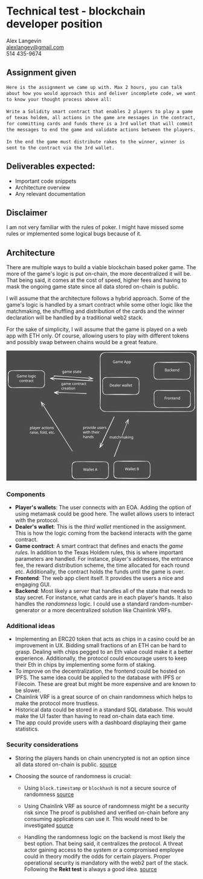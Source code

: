# Technical test - blockchain developer position

Alex Langevin  
alexlangev@gmail.com  
514 435-9674

## Assignment given

```
Here is the assignment we came up with. Max 2 hours, you can talk about how you would approach this and deliver incomplete code, we want to know your thought process above all:

Write a Solidity smart contract that enables 2 players to play a game of texas holdem, all actions in the game are messages in the contract, for committing cards and funds there is a 3rd wallet that will commit the messages to end the game and validate actions between the players.

In the end the game must distribute rakes to the winner, winner is sent to the contract via the 3rd wallet.
```

## Deliverables expected:

-   Important code snippets
-   Architecture overview
-   Any relevant documentation

## Disclaimer

I am not very familiar with the rules of poker. I might have missed some rules or implemented some logical bugs because of it.

## Architecture

There are multiple ways to build a viable blockchain based poker game. The more of the game's logic is put on-chain, the more decentralized it will be. That being said, it comes at the cost of speed, higher fees and having to mask the ongoing game state since all data stored on-chain is public.

I will assume that the architecture follows a hybrid approach. Some of the game's logic is handled by a smart contract while some other logic like the matchmaking, the shuffling and distribution of the cards and the winner declaration will be handled by a traditional web2 stack.

For the sake of simplicity, I will assume that the game is played on a web app with ETH only. Of course, allowing users to play with different tokens and possibly swap between chains would be a great feature.

<img title="a title" alt="Alt text" src="./flow-chart-eth-poker.svg">

### Components

-   **Player's wallets**: The user connects with an EOA. Adding the option of using metamask could be good here. The wallet allows users to interact with the protocol.
-   **Dealer's wallet**: This is the _third wallet_ mentioned in the assignment. This is how the logic coming from the backend interacts with the game contract.
-   **Game contract**: A smart contract that defines and enacts the _game rules_. In addition to the Texas Holdem rules, this is where important parameters are handled. For instance, player's addresses, the entrance fee, the reward distribution scheme, the time allocated for each round etc. Additionally, the contract holds the funds until the game is over.
-   **Frontend**: The web app client itself. It provides the users a nice and engaging GUI.
-   **Backend**: Most likely a server that handles all of the state that needs to stay secret. For instance, what cards are in each player's hands. It also handles the _randomness_ logic. I could use a standard random-number-generator or a more decentralized solution like Chainlink VRFs.

### Additional ideas

-   Implementing an ERC20 token that acts as chips in a casino could be an improvement in UX. Bidding small fractions of an ETH can be hard to grasp. Dealing with chips pegged to an Eth value could make it a better experience. Additionally, the protocol could encourage users to keep their Eth in chips by implementing some form of staking.
-   To improve on the decentralization, the frontend could be hosted on IPFS. The same idea could be applied to the database with IPFS or Filecoin. These are great but might be more expensive and are known to be slower.
-   Chainlink VRF is a great source of on chain randomness which helps to make the protocol more trustless.
-   Historical data could be stored in a standard SQL database. This would make the UI faster than having to read on-chain data each time.
-   The app could provide users with a dashboard displaying their game statistics.

### Security considerations

-   Storing the players hands on chain unencrypted is not an option since all data stored on-chain is public. [source](https://github.com/x676f64/secureum-mind_map/blob/master/content/4.%20Pitfalls%20and%20Best%20Practices%20101/Private%20on-chain%20data.md)

-   Choosing the source of randomness is crucial:

    -   Using `block.timestamp` or `blockhash` is not a secure source of randomness [source](https://github.com/x676f64/secureum-mind_map/blob/master/content/4.%20Pitfalls%20and%20Best%20Practices%20101/Weak%20PRNG.md)
    -   Using Chainlink VRF as source of randomness might be a security risk since The proof is published and verified on-chain before any consuming applications can use it. This would need to be investigated [source](https://docs.chain.link/vrf)

    -   Handling the randomness logic on the backend is most likely the best option. That being said, it centralizes the protocol. A threat actor gaining access to the system or a compromised employee could in theory modify the odds for certain players. Proper operational security is mandatory with the web2 part of the stack. Following the **Rekt test** is always a good idea. [source](https://blog.trailofbits.com/2023/08/14/can-you-pass-the-rekt-test/)
